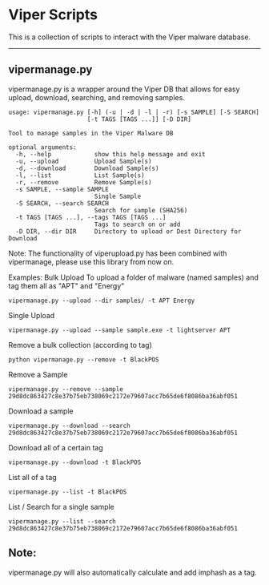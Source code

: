 Viper Scripts
===================


This is a collection of scripts to interact with the Viper malware database.  

----------

vipermanage.py
-------------
vipermanage.py is a wrapper around the Viper DB that allows for easy upload, download, searching, and removing samples. 

```
usage: vipermanage.py [-h] (-u | -d | -l | -r) [-s SAMPLE] [-S SEARCH]
                      [-t TAGS [TAGS ...]] [-D DIR]

Tool to manage samples in the Viper Malware DB

optional arguments:
  -h, --help            show this help message and exit
  -u, --upload          Upload Sample(s)
  -d, --download        Download Sample(s)
  -l, --list            List Sample(s)
  -r, --remove          Remove Sample(s)
  -s SAMPLE, --sample SAMPLE
                        Single Sample
  -S SEARCH, --search SEARCH
                        Search for sample (SHA256)
  -t TAGS [TAGS ...], --tags TAGS [TAGS ...]
                        Tags to search on or add
  -D DIR, --dir DIR     Directory to upload or Dest Directory for Download

```
Note: The functionality of viperupload.py has been combined with vipermanage, please use this library from now on.

Examples:
Bulk Upload
To upload a folder of malware (named samples) and tag them all as "APT" and "Energy"
```
vipermanage.py --upload --dir samples/ -t APT Energy
```
Single Upload
```
vipermanage.py --upload --sample sample.exe -t lightserver APT
```
Remove a bulk collection (according to tag)
```
python vipermanage.py --remove -t BlackPOS
```
Remove a Sample
```
vipermanage.py --remove --sample  29d8dc863427c8e37b75eb738069c2172e79607acc7b65de6f8086ba36abf051
```
Download a sample
```
vipermanage.py --download --search 29d8dc863427c8e37b75eb738069c2172e79607acc7b65de6f8086ba36abf051
```
Download all of a certain tag
```
vipermanage.py --download -t BlackPOS
```
List all of a tag
```
vipermanage.py --list -t BlackPOS
```
List / Search for a single sample
```
vipermanage.py --list --search 29d8dc863427c8e37b75eb738069c2172e79607acc7b65de6f8086ba36abf051
```

Note:
----
vipermanage.py will also automatically calculate and add imphash as a tag.

